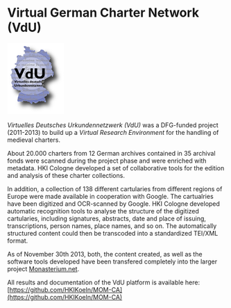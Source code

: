 # Virtual German Charter Network (VdU)

![VdU Logo](https://raw.githubusercontent.com/HKIKoeln/MOM-CA/master/wiki/vdu.png)


_Virtuelles Deutsches Urkundennetzwerk (VdU)_ was a DFG-funded project (2011-2013) to build up a _Virtual Research Environment_ for the handling of medieval charters.

About 20.000 charters from 12 German archives contained in 35 archival fonds were scanned during the project phase and were enriched with metadata. HKI Cologne developed a set of collaborative tools for the edition and analysis of these charter collections.

In addition, a collection of 138 different cartularies from different regions of Europe were made available in cooperation with Google. The cartualries have been digitized and OCR-scanned by Google. HKI Cologne developed automatic recognition tools to analyse the structure of the digitized cartularies, including signatures, abstracts, date and place of issuing, transcriptions, person names, place names, and so on. The automatically structured content could then be transcoded into a standardized TEI/XML format.

As of November 30th 2013, both, the content created, as well as the software tools developed have been transfered completely into the larger project [Monasterium.net](http://www.monasterium.net/).

All results and documentation of the VdU platform is available here: [https://github.com/HKIKoeln/MOM-CA](https://github.com/HKIKoeln/MOM-CA)
